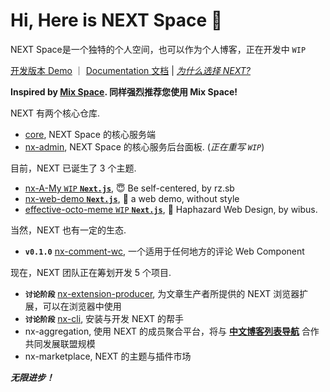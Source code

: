 # Hi, Here is NEXT Space 👋

NEXT Space是一个独特的个人空间，也可以作为个人博客，正在开发中 `WIP`

[开发版本 Demo](https://iucky.cn/) ｜ [Documentation 文档](https://nx.js.org/) | *[为什么选择 NEXT?](https://nx.js.org/guide/)*

**Inspired by [Mix Space](https://github.com/mx-space/). 同样强烈推荐您使用 Mix Space!**

NEXT 有两个核心仓库.

- [core](https://github.com/nx-space/nx-server), NEXT Space 的核心服务端
- [nx-admin](https://github.com/nx-space/nx-admin), NEXT Space 的核心服务后台面板. (*正在重写 `WIP`*)

目前，NEXT 已诞生了 3 个主题.

- [nx-A-My `WIP` **`Next.js`**](https://github.com/nx-space/nx-A-My), 😇 Be self-centered, by rz.sb
- [nx-web-demo **`Next.js`**](https://github.com/nx-space/nx-web-demo), 🤯 a web demo, without style
- [effective-octo-meme `WIP` **`Next.js`**](https://github.com/nx-space/effective-octo-meme), 🥸 Haphazard Web Design, by wibus.

当然，NEXT 也有一定的生态.

- **`v0.1.0`** [nx-comment-wc](https://github.com/nx-space/nx-comments-wc), 一个适用于任何地方的评论 Web Component

现在，NEXT 团队正在筹划开发 5 个项目.

- **`讨论阶段`** [nx-extension-producer](https://github.com/nx-space/nx-extension-producer), 为文章生产者所提供的 NEXT 浏览器扩展，可以在浏览器中使用
- **`讨论阶段`** [nx-cli](https://github.com/nx-space/nx-cli), 安装与开发 NEXT 的帮手
- nx-aggregation, 使用 NEXT 的成员聚合平台，将与 **[中文博客列表导航](https://github.com/zh-blogs)** 合作共同发展联盟规模
- nx-marketplace, NEXT 的主题与插件市场


**_无限进步！_**
